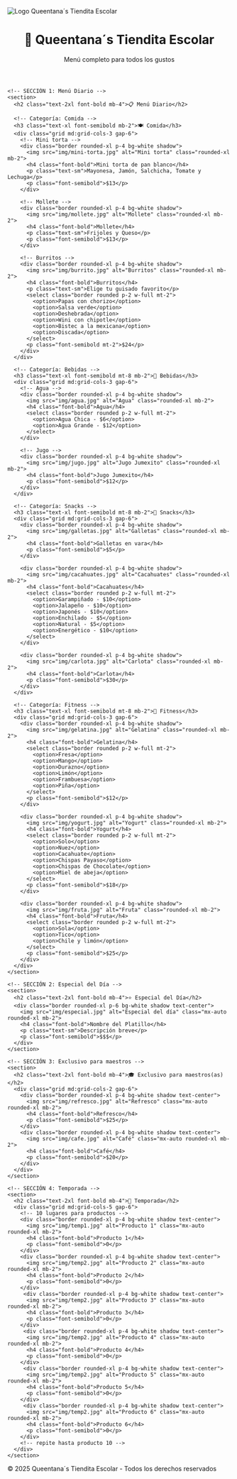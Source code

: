 <!DOCTYPE html>
<html lang="es">
<head>
  <meta charset="UTF-8">
  <meta name="viewport" content="width=device-width, initial-scale=1.0">
  <title>Queentana´s Tiendita Escolar</title>
  <script src="https://cdn.tailwindcss.com"></script>
</head>
<body class="bg-[#F9F6F0] text-[#1F1F1F]">
  <!-- Logo superior -->
  <div class="p-4 text-center">
    <img src="img/logo.png" alt="Logo Queentana´s Tiendita Escolar" class="mx-auto h-24">
  </div>

  <!-- Encabezado -->
  <header class="bg-[#C69B4B] text-white p-6 text-center shadow-lg">
    <h1 class="text-3xl font-bold">👑 Queentana´s Tiendita Escolar</h1>
    <p class="text-lg">Menú completo para todos los gustos</p>
  </header>

  <main class="p-6 space-y-12">

    <!-- SECCIÓN 1: Menú Diario -->
    <section>
      <h2 class="text-2xl font-bold mb-4">📋 Menú Diario</h2>
      
      <!-- Categoría: Comida -->
      <h3 class="text-xl font-semibold mb-2">🍽️ Comida</h3>
      <div class="grid md:grid-cols-3 gap-6">
        <!-- Mini torta -->
        <div class="border rounded-xl p-4 bg-white shadow">
          <img src="img/mini-torta.jpg" alt="Mini torta" class="rounded-xl mb-2">
          <h4 class="font-bold">Mini torta de pan blanco</h4>
          <p class="text-sm">Mayonesa, Jamón, Salchicha, Tomate y Lechuga</p>
          <p class="font-semibold">$13</p>
        </div>

        <!-- Mollete -->
        <div class="border rounded-xl p-4 bg-white shadow">
          <img src="img/mollete.jpg" alt="Mollete" class="rounded-xl mb-2">
          <h4 class="font-bold">Mollete</h4>
          <p class="text-sm">Frijoles y Queso</p>
          <p class="font-semibold">$13</p>
        </div>

        <!-- Burritos -->
        <div class="border rounded-xl p-4 bg-white shadow">
          <img src="img/burrito.jpg" alt="Burritos" class="rounded-xl mb-2">
          <h4 class="font-bold">Burritos</h4>
          <p class="text-sm">Elige tu guisado favorito</p>
          <select class="border rounded p-2 w-full mt-2">
            <option>Papas con chorizo</option>
            <option>Salsa verde</option>
            <option>Deshebrada</option>
            <option>Wini con chipotle</option>
            <option>Bistec a la mexicana</option>
            <option>Discada</option>
          </select>
          <p class="font-semibold mt-2">$24</p>
        </div>
      </div>

      <!-- Categoría: Bebidas -->
      <h3 class="text-xl font-semibold mt-8 mb-2">🥤 Bebidas</h3>
      <div class="grid md:grid-cols-3 gap-6">
        <!-- Agua -->
        <div class="border rounded-xl p-4 bg-white shadow">
          <img src="img/agua.jpg" alt="Agua" class="rounded-xl mb-2">
          <h4 class="font-bold">Agua</h4>
          <select class="border rounded p-2 w-full mt-2">
            <option>Agua Chica - $6</option>
            <option>Agua Grande - $12</option>
          </select>
        </div>

        <!-- Jugo -->
        <div class="border rounded-xl p-4 bg-white shadow">
          <img src="img/jugo.jpg" alt="Jugo Jumexito" class="rounded-xl mb-2">
          <h4 class="font-bold">Jugo Jumexito</h4>
          <p class="font-semibold">$12</p>
        </div>
      </div>

      <!-- Categoría: Snacks -->
      <h3 class="text-xl font-semibold mt-8 mb-2">🍪 Snacks</h3>
      <div class="grid md:grid-cols-3 gap-6">
        <div class="border rounded-xl p-4 bg-white shadow">
          <img src="img/galletas.jpg" alt="Galletas" class="rounded-xl mb-2">
          <h4 class="font-bold">Galletas en vara</h4>
          <p class="font-semibold">$5</p>
        </div>

        <div class="border rounded-xl p-4 bg-white shadow">
          <img src="img/cacahuates.jpg" alt="Cacahuates" class="rounded-xl mb-2">
          <h4 class="font-bold">Cacahuates</h4>
          <select class="border rounded p-2 w-full mt-2">
            <option>Garampiñado - $10</option>
            <option>Jalapeño - $10</option>
            <option>Japonés - $10</option>
            <option>Enchilado - $5</option>
            <option>Natural - $5</option>
            <option>Energético - $10</option>
          </select>
        </div>

        <div class="border rounded-xl p-4 bg-white shadow">
          <img src="img/carlota.jpg" alt="Carlota" class="rounded-xl mb-2">
          <h4 class="font-bold">Carlota</h4>
          <p class="font-semibold">$30</p>
        </div>
      </div>

      <!-- Categoría: Fitness -->
      <h3 class="text-xl font-semibold mt-8 mb-2">💪 Fitness</h3>
      <div class="grid md:grid-cols-3 gap-6">
        <div class="border rounded-xl p-4 bg-white shadow">
          <img src="img/gelatina.jpg" alt="Gelatina" class="rounded-xl mb-2">
          <h4 class="font-bold">Gelatina</h4>
          <select class="border rounded p-2 w-full mt-2">
            <option>Fresa</option>
            <option>Mango</option>
            <option>Durazno</option>
            <option>Limón</option>
            <option>Frambuesa</option>
            <option>Piña</option>
          </select>
          <p class="font-semibold">$12</p>
        </div>

        <div class="border rounded-xl p-4 bg-white shadow">
          <img src="img/yogurt.jpg" alt="Yogurt" class="rounded-xl mb-2">
          <h4 class="font-bold">Yogurt</h4>
          <select class="border rounded p-2 w-full mt-2">
            <option>Solo</option>
            <option>Nuez</option>
            <option>Cacahuate</option>
            <option>Chispas Payaso</option>
            <option>Chispas de Chocolate</option>
            <option>Miel de abeja</option>
          </select>
          <p class="font-semibold">$18</p>
        </div>

        <div class="border rounded-xl p-4 bg-white shadow">
          <img src="img/fruta.jpg" alt="Fruta" class="rounded-xl mb-2">
          <h4 class="font-bold">Fruta</h4>
          <select class="border rounded p-2 w-full mt-2">
            <option>Sola</option>
            <option>Tico</option>
            <option>Chile y limón</option>
          </select>
          <p class="font-semibold">$25</p>
        </div>
      </div>
    </section>

    <!-- SECCIÓN 2: Especial del Día -->
    <section>
      <h2 class="text-2xl font-bold mb-4">⭐ Especial del Día</h2>
      <div class="border rounded-xl p-6 bg-white shadow text-center">
        <img src="img/especial.jpg" alt="Especial del día" class="mx-auto rounded-xl mb-2">
        <h4 class="font-bold">Nombre del Platillo</h4>
        <p class="text-sm">Descripción breve</p>
        <p class="font-semibold">$$$</p>
      </div>
    </section>

    <!-- SECCIÓN 3: Exclusivo para maestros -->
    <section>
      <h2 class="text-2xl font-bold mb-4">🎓 Exclusivo para maestros(as)</h2>
      <div class="grid md:grid-cols-2 gap-6">
        <div class="border rounded-xl p-4 bg-white shadow text-center">
          <img src="img/refresco.jpg" alt="Refresco" class="mx-auto rounded-xl mb-2">
          <h4 class="font-bold">Refresco</h4>
          <p class="font-semibold">$25</p>
        </div>
        <div class="border rounded-xl p-4 bg-white shadow text-center">
          <img src="img/cafe.jpg" alt="Café" class="mx-auto rounded-xl mb-2">
          <h4 class="font-bold">Café</h4>
          <p class="font-semibold">$20</p>
        </div>
      </div>
    </section>

    <!-- SECCIÓN 4: Temporada -->
    <section>
      <h2 class="text-2xl font-bold mb-4">🎉 Temporada</h2>
      <div class="grid md:grid-cols-5 gap-6">
        <!-- 10 lugares para productos -->
        <div class="border rounded-xl p-4 bg-white shadow text-center">
          <img src="img/temp1.jpg" alt="Producto 1" class="mx-auto rounded-xl mb-2">
          <h4 class="font-bold">Producto 1</h4>
          <p class="font-semibold">0</p>
        </div>
        <div class="border rounded-xl p-4 bg-white shadow text-center">
          <img src="img/temp2.jpg" alt="Producto 2" class="mx-auto rounded-xl mb-2">
          <h4 class="font-bold">Producto 2</h4>
          <p class="font-semibold">0</p>
        </div>
         <div class="border rounded-xl p-4 bg-white shadow text-center">
          <img src="img/temp2.jpg" alt="Producto 3" class="mx-auto rounded-xl mb-2">
          <h4 class="font-bold">Producto 3</h4>
          <p class="font-semibold">0</p>
        </div>
         <div class="border rounded-xl p-4 bg-white shadow text-center">
          <img src="img/temp2.jpg" alt="Producto 4" class="mx-auto rounded-xl mb-2">
          <h4 class="font-bold">Producto 4</h4>
          <p class="font-semibold">0</p>
        </div>
         <div class="border rounded-xl p-4 bg-white shadow text-center">
          <img src="img/temp2.jpg" alt="Producto 5" class="mx-auto rounded-xl mb-2">
          <h4 class="font-bold">Producto 5</h4>
          <p class="font-semibold">0</p>
        </div>
         <div class="border rounded-xl p-4 bg-white shadow text-center">
          <img src="img/temp2.jpg" alt="Producto 6" class="mx-auto rounded-xl mb-2">
          <h4 class="font-bold">Producto 6</h4>
          <p class="font-semibold">0</p>
        </div>
        <!-- repite hasta producto 10 -->
      </div>
    </section>
  </main>

  <footer class="bg-[#C69B4B] text-white text-center p-4 mt-12">
    <p>&copy; 2025 Queentana´s Tiendita Escolar - Todos los derechos reservados</p>
  </footer>
</body>
</html>
